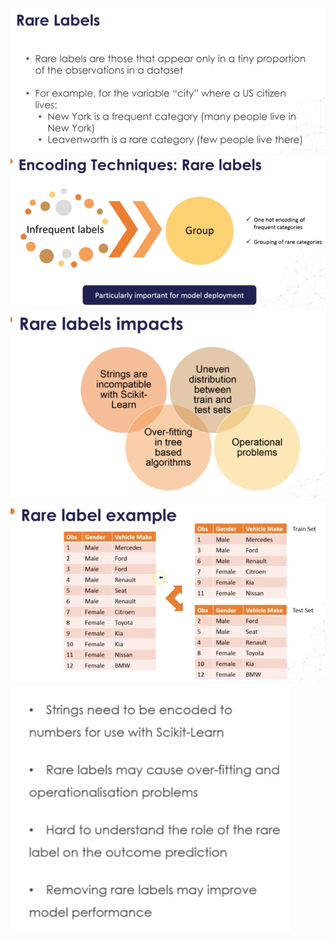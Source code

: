 ![](https://github.com/Aman9026/100DaysOfMachineLearning/blob/master/Data/Images/Feature-Engineering/image26.png)
![](https://github.com/Aman9026/100DaysOfMachineLearning/blob/master/Data/Images/Feature-Engineering/image33.png)
![](https://github.com/Aman9026/100DaysOfMachineLearning/blob/master/Data/Images/Feature-Engineering/image14.png)
![](https://github.com/Aman9026/100DaysOfMachineLearning/blob/master/Data/Images/Feature-Engineering/image18.png)
![](https://github.com/Aman9026/100DaysOfMachineLearning/blob/master/Data/Images/Feature-Engineering/image37.png)

